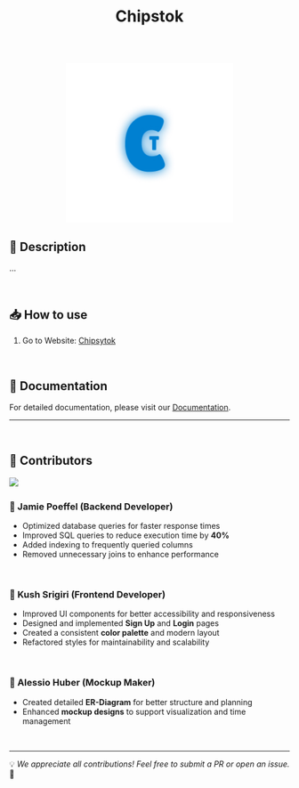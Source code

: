 <h1 align="center">Chipstok</h1>

<br>
<br>

<p align="center">
  <a href="https://www.chipsytok.bbzwinf.ch" target="_blank" style="text-decoration: none;">
    <img src="./Chipsytok/public/icon_light.png" alt="Chipstok Logo" width="300">
  </a>
</p>



## 🚀 Description

...

<br>

## 📥 How to use

1. Go to Website: [Chipsytok](https://www.chipsytok.bbzwinf.ch/)

<br>

## 📖 Documentation

For detailed documentation, please visit our [Documentation](docs).

---

<br>

## 👥 Contributors

<a href="https://github.com/Jamie-Poeffel/chipstok/graphs/contributors">
  <img src="https://contrib.rocks/image?&columns=25&max=10000&&repo=Jamie-Poeffel/chipstok" noZoom />
</a>


### 🎯 Jamie Poeffel (Backend Developer)

- Optimized database queries for faster response times  
- Improved SQL queries to reduce execution time by **40%**  
- Added indexing to frequently queried columns  
- Removed unnecessary joins to enhance performance

<br>

### 🎨 Kush Srigiri (Frontend Developer)

- Improved UI components for better accessibility and responsiveness  
- Designed and implemented **Sign Up** and **Login** pages  
- Created a consistent **color palette** and modern layout  
- Refactored styles for maintainability and scalability

<br>

### 📝 Alessio Huber (Mockup Maker)

- Created detailed **ER-Diagram** for better structure and planning  
- Enhanced **mockup designs** to support visualization and time management

<br>

---

💡 *We appreciate all contributions! Feel free to submit a PR or open an issue.* 🎉
